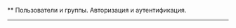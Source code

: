 ** Пользователи и группы. Авторизация и аутентификация.
_______________________________________________________
